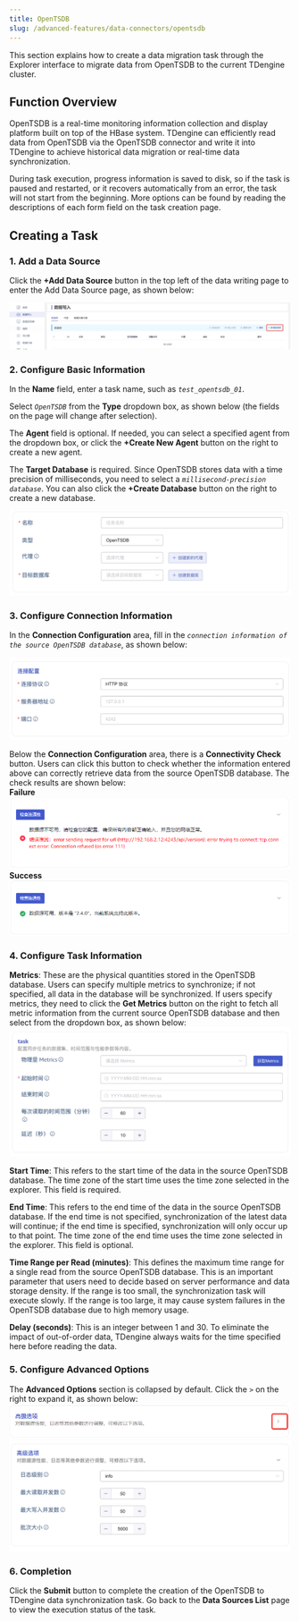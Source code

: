 ```yaml
---
title: OpenTSDB
slug: /advanced-features/data-connectors/opentsdb
---
```


This section explains how to create a data migration task through the Explorer interface to migrate data from OpenTSDB to the current TDengine cluster.

## Function Overview

OpenTSDB is a real-time monitoring information collection and display platform built on top of the HBase system. TDengine can efficiently read data from OpenTSDB via the OpenTSDB connector and write it into TDengine to achieve historical data migration or real-time data synchronization.

During task execution, progress information is saved to disk, so if the task is paused and restarted, or it recovers automatically from an error, the task will not start from the beginning. More options can be found by reading the descriptions of each form field on the task creation page.

## Creating a Task

### 1. Add a Data Source

Click the **+Add Data Source** button in the top left of the data writing page to enter the Add Data Source page, as shown below:

![Common-zh00-EnterDataSourcePage.png](../../assets/opentsdb-01.png)

### 2. Configure Basic Information

In the **Name** field, enter a task name, such as *`test_opentsdb_01`*.

Select *`OpenTSDB`* from the **Type** dropdown box, as shown below (the fields on the page will change after selection).

The **Agent** field is optional. If needed, you can select a specified agent from the dropdown box, or click the **+Create New Agent** button on the right to create a new agent.

The **Target Database** is required. Since OpenTSDB stores data with a time precision of milliseconds, you need to select a *`millisecond-precision database`*. You can also click the **+Create Database** button on the right to create a new database.

![OpenTSDB-02zh-SelectTheTypeAsOpenTSDB.png](../../assets/opentsdb-02.png)

### 3. Configure Connection Information

In the **Connection Configuration** area, fill in the *`connection information of the source OpenTSDB database`*, as shown below:

![OpenTSDB-03zh-FillInTheConnectionInformation.png](../../assets/opentsdb-03.png)

Below the **Connection Configuration** area, there is a **Connectivity Check** button. Users can click this button to check whether the information entered above can correctly retrieve data from the source OpenTSDB database. The check results are shown below:  
  **Failure**  
  ![OpenTSDB-04zh-ConnectivityCheckFailed.png](../../assets/opentsdb-04.png)  
  **Success**  
  ![OpenTSDB-05zh-ConnectivityCheckSuccessful.png](../../assets/opentsdb-05.png)

### 4. Configure Task Information

**Metrics**: These are the physical quantities stored in the OpenTSDB database. Users can specify multiple metrics to synchronize; if not specified, all data in the database will be synchronized. If users specify metrics, they need to click the **Get Metrics** button on the right to fetch all metric information from the current source OpenTSDB database and then select from the dropdown box, as shown below:
![OpenTSDB-06zh-GetAndSelectMetrics.png](../../assets/opentsdb-06.png)

**Start Time**: This refers to the start time of the data in the source OpenTSDB database. The time zone of the start time uses the time zone selected in the explorer. This field is required.

**End Time**: This refers to the end time of the data in the source OpenTSDB database. If the end time is not specified, synchronization of the latest data will continue; if the end time is specified, synchronization will only occur up to that point. The time zone of the end time uses the time zone selected in the explorer. This field is optional.

**Time Range per Read (minutes)**: This defines the maximum time range for a single read from the source OpenTSDB database. This is an important parameter that users need to decide based on server performance and data storage density. If the range is too small, the synchronization task will execute slowly. If the range is too large, it may cause system failures in the OpenTSDB database due to high memory usage.

**Delay (seconds)**: This is an integer between 1 and 30. To eliminate the impact of out-of-order data, TDengine always waits for the time specified here before reading the data.

### 5. Configure Advanced Options

The **Advanced Options** section is collapsed by default. Click the `>` on the right to expand it, as shown below:
![OpenTSDB-07zh-AdvancedOptionsExpandButton.png](../../assets/opentsdb-07.png)
![OpenTSDB-08zh-AdvancedOptionsExpand.png](../../assets/opentsdb-08.png)

### 6. Completion

Click the **Submit** button to complete the creation of the OpenTSDB to TDengine data synchronization task. Go back to the **Data Sources List** page to view the execution status of the task.
